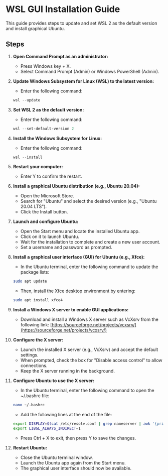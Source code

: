 # WSL GUI Installation Guide

This guide provides steps to update and set WSL 2 as the default version and install graphical Ubuntu.

## Steps

1. **Open Command Prompt as an administrator:**
    - Press Windows key + X.
    - Select Command Prompt (Admin) or Windows PowerShell (Admin).

2. **Update Windows Subsystem for Linux (WSL) to the latest version:**
    - Enter the following command:
    ```powershell
    wsl --update
    ```

3. **Set WSL 2 as the default version:**
    - Enter the following command:
    ```powershell
    wsl --set-default-version 2
    ```

4. **Install the Windows Subsystem for Linux:**
    - Enter the following command:
    ```powershell
    wsl --install
    ```

5. **Restart your computer:**
    - Enter Y to confirm the restart.

6. **Install a graphical Ubuntu distribution (e.g., Ubuntu 20.04):**
    - Open the Microsoft Store.
    - Search for "Ubuntu" and select the desired version (e.g., "Ubuntu 20.04 LTS").
    - Click the Install button.

7. **Launch and configure Ubuntu:**
    - Open the Start menu and locate the installed Ubuntu app.
    - Click on it to launch Ubuntu.
    - Wait for the installation to complete and create a new user account.
    - Set a username and password as prompted.

8. **Install a graphical user interface (GUI) for Ubuntu (e.g., Xfce):**
    - In the Ubuntu terminal, enter the following command to update the package lists:
    ```bash
    sudo apt update
    ```
    - Then, install the Xfce desktop environment by entering:
    ```bash
    sudo apt install xfce4
    ```

9. **Install a Windows X server to enable GUI applications:**
    - Download and install a Windows X server such as VcXsrv from the following link:
      [https://sourceforge.net/projects/vcxsrv/](https://sourceforge.net/projects/vcxsrv/)

10. **Configure the X server:**
    - Launch the installed X server (e.g., VcXsrv) and accept the default settings.
    - When prompted, check the box for "Disable access control" to allow connections.
    - Keep the X server running in the background.

11. **Configure Ubuntu to use the X server:**
    - In the Ubuntu terminal, enter the following command to open the ~/.bashrc file:
    ```bash
    nano ~/.bashrc
    ```
    - Add the following lines at the end of the file:
    ```bash
    export DISPLAY=$(cat /etc/resolv.conf | grep nameserver | awk '{print $2}'):0.0
    export LIBGL_ALWAYS_INDIRECT=1
    ```
    - Press Ctrl + X to exit, then press Y to save the changes.

12. **Restart Ubuntu:**
    - Close the Ubuntu terminal window.
    - Launch the Ubuntu app again from the Start menu.
    - The graphical user interface should now be available.